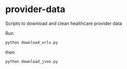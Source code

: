 # provider-data
Scripts to download and clean healthcare provider data

Run 
```bash
python download_urls.py
```
then
```
python download_json.py
```
